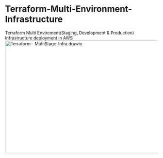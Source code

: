 # Terraform-Multi-Environment-Infrastructure
Terraform Multi Enviroment(Staging, Development &amp; Production) Infrastructure deployment in AWS 
<img width="651" height="371" alt="Terraform - MultiStage-Infra drawio" src="https://github.com/user-attachments/assets/82019ed5-fef1-4d67-b887-de08d817d4a0" />


